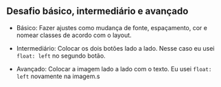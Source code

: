 ## Desafio básico, intermediário e avançado

- Básico: Fazer ajustes como mudança de fonte, espaçamento, cor e nomear classes de acordo com o layout. 

- Intermediário: Colocar os dois botões lado a lado. Nesse caso eu usei `float: left` no segundo botão.

- Avançado: Colocar a imagem lado a lado com o texto. Eu usei `float: left` novamente na imagem.s
